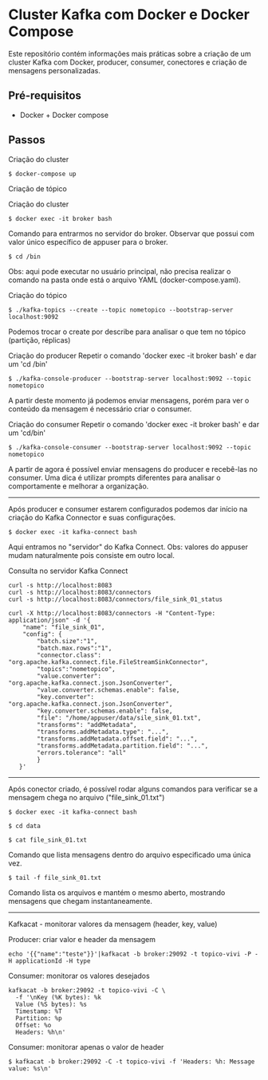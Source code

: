 # Cluster Kafka com Docker e Docker Compose
Este repositório contém informações mais práticas sobre a criação de um cluster Kafka com Docker, producer, consumer, conectores e criação de mensagens personalizadas. 

## Pré-requisitos
- Docker + Docker compose

## Passos

Criação do cluster 
```
$ docker-compose up
```

Criação de tópico

Criação do cluster 
```
$ docker exec -it broker bash
```
Comando para entrarmos no servidor do broker. Observar que possui com valor único específico de appuser para o broker. 

```
$ cd /bin
```

Obs: aqui pode executar no usuário principal, não precisa realizar o comando na pasta onde está o arquivo YAML (docker-compose.yaml).

Criação do tópico
```
$ ./kafka-topics --create --topic nometopico --bootstrap-server localhost:9092
```
Podemos trocar o create por describe para analisar o que tem no tópico (partição, réplicas)

Criação do producer
Repetir o comando 'docker exec -it broker bash' e dar um 'cd /bin'

```
$ ./kafka-console-producer --bootstrap-server localhost:9092 --topic nometopico
```
A partir deste momento já podemos enviar mensagens, porém para ver o conteúdo da mensagem é necessário criar o consumer.

Criação do consumer
Repetir o comando 'docker exec -it broker bash' e dar um 'cd/bin'
```
$ ./kafka-console-consumer --bootstrap-server localhost:9092 --topic nometopico
```

A partir de agora é possível enviar mensagens do producer e recebê-las no consumer. Uma dica é utilizar prompts diferentes para analisar o comportamente e melhorar a organização. 

----------------
Após producer e consumer estarem configurados podemos dar início na criação do Kafka Connector e suas configurações.

```
$ docker exec -it kafka-connect bash
```
Aqui entramos no "servidor" do Kafka Connect.
Obs: valores do appuser mudam naturalmente pois consiste em outro local. 

Consulta no servidor Kafka Connect

```
curl -s http://localhost:8083
curl -s http://localhost:8083/connectors
curl -s http://localhost:8083/connectors/file_sink_01_status
```

```
curl -X http://localhost:8083/connectors -H "Content-Type: application/json" -d '{
    "name": "file_sink_01",
    "config": {
        "batch.size":"1",
        "batch.max.rows":"1",
        "connector.class": "org.apache.kafka.connect.file.FileStreamSinkConnector",
        "topics":"nometopico",
        "value.converter": "org.apache.kafka.connect.json.JsonConverter",
        "value.converter.schemas.enable": false, 
        "key.converter": "org.apache.kafka.connect.json.JsonConverter",
        "key.converter.schemas.enable": false,
        "file": "/home/appuser/data/sile_sink_01.txt",
        "transforms": "addMetadata",
        "transforms.addMetadata.type": "...",
        "transforms.addMetadata.offset.field": "...",
        "transforms.addMetadata.partition.field": "...",
        "errors.tolerance": "all"
        }
   }'
```   
-----

Após conector criado, é possível rodar alguns comandos para verificar se a mensagem chega no arquivo ("file_sink_01.txt")

```
$ docker exec -it kafka-connect bash
```

```
$ cd data
```

```
$ cat file_sink_01.txt
```
Comando que lista mensagens dentro do arquivo especificado uma única vez.
```
$ tail -f file_sink_01.txt
```
Comando lista os arquivos e mantém o mesmo aberto, mostrando mensagens que chegam instantaneamente.

<hr>

Kafkacat - monitorar valores da mensagem (header, key, value)

Producer: criar valor e header da mensagem
```
echo '{{"name":"teste"}}'|kafkacat -b broker:29092 -t topico-vivi -P -H applicationId -H type
```

Consumer: monitorar os valores desejados
```
kafkacat -b broker:29092 -t topico-vivi -C \
  -f '\nKey (%K bytes): %k
  Value (%S bytes): %s
  Timestamp: %T
  Partition: %p
  Offset: %o
  Headers: %h\n'
```

Consumer: monitorar apenas o valor de header
```
$ kafkacat -b broker:29092 -C -t topico-vivi -f 'Headers: %h: Message value: %s\n'
```
